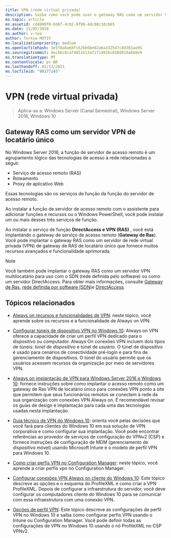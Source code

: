 ```yaml
---
title: VPN (rede virtual privada)
description: Saiba como você pode usar o gateway RAS como um servidor VPN de locatário único.
ms.topic: article
ms.assetid: cd4908f0-0d6f-4c02-8f98-4dc88c3dcb65
ms.date: 11/05/2018
ms.author: v-tea
author: Teresa-MOTIV
ms.localizationpriority: medium
ms.openlocfilehash: 3e5f8a6a68fc62bb6be02a6a332547c8d301aa95
ms.sourcegitcommit: decb6c8caf4851b13af271d926c650d010a6b9e9
ms.translationtype: MT
ms.contentlocale: pt-BR
ms.lasthandoff: 01/13/2021
ms.locfileid: "98177245"
---
```

# <a name="virtual-private-networking-vpn"></a>VPN (rede virtual privada)

>Aplica-se a: Windows Server (Canal Semestral), Windows Server 2016, Windows 10

## <a name="ras-gateway-as-a-single-tenant-vpn-server"></a>Gateway RAS como um servidor VPN de locatário único

No Windows Server 2016, a função de servidor de acesso remoto é um agrupamento lógico das tecnologias de acesso à rede relacionadas a seguir.

- Serviço de acesso remoto (RAS)
- Roteamento
- Proxy de aplicativo Web

Essas tecnologias são os serviços de função da função do servidor de acesso remoto.

Ao instalar a função de servidor de acesso remoto com o assistente para adicionar funções e recursos ou o Windows PowerShell, você pode instalar um ou mais desses três serviços de função.

Ao instalar o serviço de função **DirectAccess e VPN (RAS)** , você está implantando o gateway de serviço de acesso remoto (**Gateway de Ras**). Você pode implantar o gateway RAS como um servidor de rede virtual privada (VPN) de gateway de RAS de locatário único que fornece muitos recursos avançados e funcionalidade aprimorada.

>[!NOTE]
>Você também pode implantar o gateway RAS como um servidor VPN multilocatário para uso com o SDN (rede definida pelo software) ou como um servidor DirectAccess. Para obter mais informações, consulte [Gateway de Ras](../ras-gateway/ras-gateway.md), [rede definida por software (SDN)](../../../networking/sdn/software-defined-networking.md)e [DirectAccess](../directaccess/directaccess.md).

## <a name="related-topics"></a>Tópicos relacionados
- [Always on recursos e funcionalidades de VPN](vpn-map-da.md): neste tópico, você aprende sobre os recursos e a funcionalidade de Always on VPN.

- [Configurar túneis de dispositivo VPN no Windows 10](vpn-device-tunnel-config.md): Always on VPN oferece a capacidade de criar um perfil VPN dedicado para o dispositivo ou computador. Always On conexões VPN incluem dois tipos de túneis: _túnel de dispositivo_ e túnel de _usuário_. O túnel de dispositivo é usado para cenários de conectividade pré-login e para fins de gerenciamento de dispositivos. O túnel do usuário permite que os usuários acessem recursos da organização por meio de servidores VPN.

- [Always on implantação de VPN para Windows Server 2016 e Windows 10](always-on-vpn/deploy/always-on-vpn-deploy.md): fornece instruções sobre como implantar o acesso remoto como um gateway de Ras VPN de locatário único para conexões VPN ponto a site que permitem que seus funcionários remotos se conectem à rede da sua organização com conexões VPN Always on. É recomendável revisar os guias de design e implantação para cada uma das tecnologias usadas nesta implantação.

- [Guia técnico de VPN do Windows 10](/windows/access-protection/vpn/vpn-guide): orienta você pelas decisões que você fará para clientes do Windows 10 em sua solução de VPN corporativa e como configurar sua implantação. Você pode encontrar referências ao provedor de serviços de configuração do VPNv2 (CSP) e fornece instruções de configuração de MDM (gerenciamento de dispositivo móvel) usando Microsoft Intune e o modelo de perfil VPN para Windows 10.

- [Como criar perfis VPN no Configuration Manager](/configmgr/protect/deploy-use/create-vpn-profiles): neste tópico, você aprende a criar perfis vpn no Configuration Manager.

- [Configurar conexões VPN Always on cliente do Windows 10](./always-on-vpn/deploy/vpn-deploy-client-vpn-connections.md): Este tópico descreve as opções e o esquema do ProfileXML e como criar a VPN ProfileXML. Depois de configurar a infraestrutura do servidor, você deve configurar os computadores cliente do Windows 10 para se comunicar com essa infraestrutura com uma conexão VPN.

- [Opções de perfil VPN](/windows/access-protection/vpn/vpn-profile-options): Este tópico descreve as configurações de perfil VPN no Windows 10 e saiba como configurar perfis VPN usando o Intune ou Configuration Manager. Você pode definir todas as configurações de VPN no Windows 10 usando o nó ProfileXML no CSP VPNv2.
